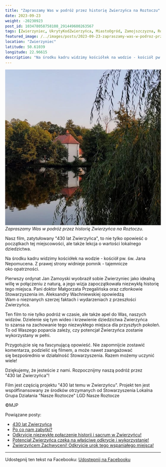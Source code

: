 ```yaml
---
title: "Zapraszamy Was w podróż przez historię Zwierzyńca na Roztoczu"
date: 2023-09-23
weight: -20230923
post_id: 103478058758108_291449600263567
tags: [Zwierzyniec, UkrytyKodZwierzyńca, MiastoOgród, Zamojszczyzna, Roztocze, Lubelskie, villarestituta, turystyka, dziedzictwo, zabytki, krajobrazy, TajemnicePrzeszłości, PodróżeWczasie, MagiczneMiejsce]
featured_image: /../images/posts/2023-09-23-zapraszamy-was-w-podroz-przez-historie-zwierzynca.jpg
location: "Zwierzyniec"
latitude: 50.61039
longitude: 22.96615
description: "Na środku kadru widzimy kościółek na wodzie - kościół pw. św. Jana Nepomucena. Z prawej strony widnieje pomnik - tajemnicze oko opatrzności...."
---
```


![Zapraszamy Was w podróż przez historię Zwierzyńca na Roztoczu.](/images/posts/2023-09-23-zapraszamy-was-w-podroz-przez-historie-zwierzynca.jpg)
*Zapraszamy Was w podróż przez historię Zwierzyńca na Roztoczu.*

Nasz film, zatytułowany "430 lat Zwierzyńca", to nie tylko opowieść o początkach tej miejscowości, ale także lekcja o wartości lokalnego dziedzictwa.

Na środku kadru widzimy kościółek na wodzie - kościół pw. św. Jana Nepomucena. Z prawej strony widnieje pomnik - tajemnicze oko opatrzności.

Pierwszy ordynat Jan Zamoyski wyobraził sobie Zwierzyniec jako idealną willę w połączeniu z naturą, a jego wizja zapoczątkowała niezwykłą historię tego miejsca. Pani doktor Małgorzata Przegalińska oraz członkowie Stowarzyszenia im. Aleksandry Wachniewskiej opowiedzą Wam o nieznanych szerzej faktach i wydarzeniach z przeszłości Zwierzyńca.

Ten film to nie tylko podróż w czasie, ale także apel do Was, naszych widzów. Dzielenie się tym wideo i krzewienie dziedzictwa Zwierzyńca to szansa na zachowanie tego niezwykłego miejsca dla przyszłych pokoleń. To od Waszego  poparcia zależy, czy potencjał Zwierzyńca zostanie wykorzystany w pełni.

Przygotujcie się na fascynującą opowieść. Nie zapomnijcie zostawić komentarza, podzielić się filmem, a może nawet zaangażować się bezpośrednio w działalność Stowarzyszenia. Razem możemy uczynić wiele!

Dziękujemy, że jesteście z nami. Rozpocznijmy naszą podróż przez "430 lat Zwierzyńca"!

Film jest częścią projektu "430 lat temu w Zwierzyńcu".
Projekt ten jest współfinansowany ze środków otrzymanych od Stowarzyszenia Lokalna Grupa Działania "Nasze Roztocze" LGD Nasze Roztocze



©MJP

Powiązane posty:
- [430 lat Zwierzyńca](/posts/430-lat-zwierzynca)
- [Po co nam zabytki?](/posts/po-co-nam-zabytki)
- [Odkryjcie niezwykłe połączenie historii i sacrum w Zwierzyńcu!](/posts/odkryjcie-niezwykle-polaczenie-historii-i-sacrum)
- [Potencjał Zwierzyńca czeka na właściwe odkrycie i wykorzystanie!](/posts/potencjal-zwierzynca-czeka-na-wlasciwe-odkrycie-i)
- [Zwierzyńcem Zachwyceni! Odkryjcie urok tego wspaniałego miejsca!](/posts/zwierzyncem-zachwyceni-odkryjcie-urok-tego)


---

Udostępnij ten tekst na Facebooku:
[Udostępnij na Facebooku](https://www.facebook.com/sharer/sharer.php?u=https://stowarzyszeniewachniewskiej.pl/posts/zapraszamy-was-w-podroz-przez-historie-zwierzynca)

<script type="application/ld+json">
{
  "@context": "https://schema.org",
  "@type": "BlogPosting",
  "headline": "Zapraszamy Was w podróż przez historię Zwierzyńca na Roztoczu",
  "datePublished": "2023-09-23",
  "dateModified": "2023-09-23",
  "author": {
    "@type": "Person",
    "name": "Michał Jan Patyk"
  },
  "publisher": {
    "@type": "Organization",
    "name": "Stowarzyszenie im. Aleksandry Wachniewskiej",
    "logo": {
      "@type": "ImageObject",
      "url": "https://stowarzyszeniewachniewskiej.pl/images/logo/logo.svg"
    }
  },
  "mainEntityOfPage": {
    "@type": "WebPage",
    "@id": "https://stowarzyszeniewachniewskiej.pl/posts/zapraszamy-was-w-podroz-przez-historie-zwierzynca"
  },
  "image": {
    "@type": "ImageObject",
    "url": "https://stowarzyszeniewachniewskiej.pl//images/posts/2023-09-23-zapraszamy-was-w-podroz-przez-historie-zwierzynca.jpg"
  },
  "articleSection": "Dziedzictwo Kulturowe i Zabytki",
  "keywords": "[Zwierzyniec, UkrytyKodZwierzyńca, MiastoOgród, Zamojszczyzna, Roztocze, Lubelskie, villarestituta, turystyka, dziedzictwo, zabytki, krajobrazy, TajemnicePrzeszłości, PodróżeWczasie, MagiczneMiejsce]",
  "wordCount": 195,
  "articleBody": "Nasz film, zatytułowany \"430 lat Zwierzyńca\", to nie tylko opowieść o początkach tej miejscowości, ale także lekcja o wartości lokalnego dziedzictwa.\n\nNa środku kadru widzimy kościółek na wodzie - kościół pw. św. Jana Nepomucena. Z prawej strony widnieje pomnik - tajemnicze oko opatrzności.\n\nPierwszy ordynat Jan Zamoyski wyobraził sobie Zwierzyniec jako idealną willę w połączeniu z naturą, a jego wizja zapoczątkowała niezwykłą historię tego miejsca. Pani doktor Małgorzata Przegalińska oraz członkowie Stowarzyszenia im. Aleksandry Wachniewskiej opowiedzą Wam o nieznanych szerzej faktach i wydarzeniach z przeszłości Zwierzyńca.\n\nTen film to nie tylko podróż w czasie, ale także apel do Was, naszych widzów. Dzielenie się tym wideo i krzewienie dziedzictwa Zwierzyńca to szansa na zachowanie tego niezwykłego miejsca dla przyszłych pokoleń. To od Waszego  poparcia zależy, czy potencjał Zwierzyńca zostanie wykorzystany w pełni.\n\nPrzygotujcie się na fascynującą opowieść. Nie zapomnijcie zostawić komentarza, podzielić się filmem, a może nawet zaangażować się bezpośrednio w działalność Stowarzyszenia. Razem możemy uczynić wiele!\n\nDziękujemy, że jesteście z nami. Rozpocznijmy naszą podróż przez \"430 lat Zwierzyńca\"!\n\nFilm jest częścią projektu \"430 lat temu w Zwierzyńcu\".\nProjekt ten jest współfinansowany ze środków otrzymanych od Stowarzyszenia Lokalna Grupa Działania \"Nasze Roztocze\" LGD Nasze Roztocze\n\n\n\n©MJP",
  "description": "Na środku kadru widzimy kościółek na wodzie - kościół pw. św. Jana Nepomucena. Z prawej strony widnieje pomnik - tajemnicze oko opatrzności....",
  "copyrightHolder": {
    "@type": "Person",
    "name": "Michał Jan Patyk"
  }
}
</script>
<script type="application/ld+json">
{
  "@context": "https://schema.org",
  "@type": "BreadcrumbList",
  "itemListElement": [
    {
      "@type": "ListItem",
      "position": 1,
      "name": "Home",
      "item": "https://stowarzyszeniewachniewskiej.pl"
    },
    {
      "@type": "ListItem",
      "position": 2,
      "name": "posts",
      "item": "https://stowarzyszeniewachniewskiej.pl/posts"
    },
    {
      "@type": "ListItem",
      "position": 3,
      "name": "Zapraszamy Was w podróż przez historię Zwierzyńca na Roztoczu",
      "item": "https://stowarzyszeniewachniewskiej.pl/posts/zapraszamy-was-w-podroz-przez-historie-zwierzynca"
    }
  ]
}
</script>

